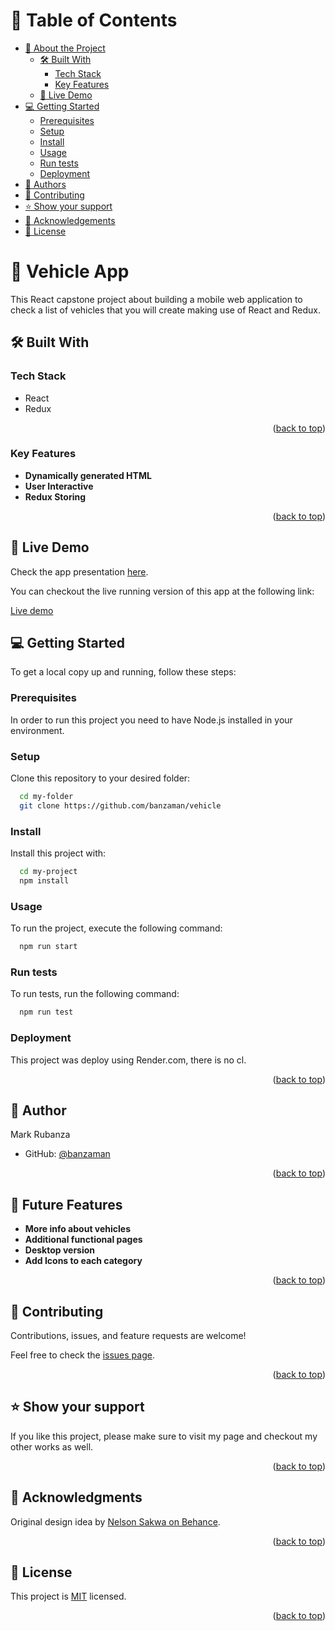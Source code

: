 <a name="readme-top"></a>

# 📗 Table of Contents

- [📖 About the Project](#about-project)
  - [🛠 Built With](#built-with)
    - [Tech Stack](#tech-stack)
    - [Key Features](#key-features)
  - [🚀 Live Demo](#live-demo)
- [💻 Getting Started](#getting-started)
  - [Prerequisites](#prerequisites)
  - [Setup](#setup)
  - [Install](#install)
  - [Usage](#usage)
  - [Run tests](#run-tests)
  - [Deployment](#deployment)
- [👤 Authors](#author)
- [🤝 Contributing](#contributing)
- [⭐️ Show your support](#support)
- [🙏 Acknowledgements](#acknowledgements)
- [📝 License](#license)

<!-- PROJECT DESCRIPTION -->

# 📖 Vehicle App <a name="about-project"></a>

This React capstone project about building a mobile web application to check a list of vehicles that you will create making use of React and Redux.
## 🛠 Built With <a name="built-with"></a>

### Tech Stack <a name="tech-stack"></a>

<ul>
  <li>React</li>
  <li>Redux</li>
</ul>

<p align="right">(<a href="#readme-top">back to top</a>)</p>

### Key Features <a name="key-features"></a>

- **Dynamically generated HTML**
- **User Interactive**
- **Redux Storing**

<p align="right">(<a href="#readme-top">back to top</a>)</p>

<!-- LIVE DEMO -->

## 🚀 Live Demo <a name="live-demo"></a>

Check the app presentation [here](https://www.loom.com/share/fac90e263eb34d9bba3c0df18ebb5491).

You can checkout the live running version of this app at the following link:

[Live demo](https://vehicles-app.onrender.com/)

<!-- GETTING STARTED -->

## 💻 Getting Started <a name="getting-started"></a>

To get a local copy up and running, follow these steps:

### Prerequisites

In order to run this project you need to have Node.js installed in your environment.

### Setup

Clone this repository to your desired folder:

```sh
  cd my-folder
  git clone https://github.com/banzaman/vehicle
```

### Install

Install this project with:

```sh
  cd my-project
  npm install
```

### Usage

To run the project, execute the following command:

```sh
  npm run start
```

### Run tests

To run tests, run the following command:

```sh
  npm run test
```

### Deployment

This project was deploy using Render.com, there is no cl.

<p align="right">(<a href="#readme-top">back to top</a>)</p>

<!-- AUTHOR -->

## 👤 Author <a name="author"></a>

Mark Rubanza

- GitHub: [@banzaman](https://github.com/banzaman)

<p align="right">(<a href="#readme-top">back to top</a>)</p>

<!-- FUTURE FEATURES -->

## 🔭 Future Features <a name="future-features"></a>

- **More info about vehicles**
- **Additional functional pages**
- **Desktop version**
- **Add Icons to each category**

<p align="right">(<a href="#readme-top">back to top</a>)</p>

<!-- CONTRIBUTING -->

## 🤝 Contributing <a name="contributing"></a>

Contributions, issues, and feature requests are welcome!

Feel free to check the [issues page](https://github.com/banzaman/vehicle/issues).

<p align="right">(<a href="#readme-top">back to top</a>)</p>

<!-- SUPPORT -->

## ⭐️ Show your support <a name="support"></a>

If you like this project, please make sure to visit my page and checkout my other works as well.

<p align="right">(<a href="#readme-top">back to top</a>)</p>

<!-- ACKNOWLEDGEMENTS -->

## 🙏 Acknowledgments <a name="acknowledgements"></a>

Original design idea by [Nelson Sakwa on Behance](https://www.behance.net/gallery/31579789/Ballhead-App-%28Free-PSDs%29).

<p align="right">(<a href="#readme-top">back to top</a>)<tra/p>

<!-- LICENSE -->

## 📝 License <a name="license"></a>

This project is [MIT](./MIT.md) licensed.

<p align="right">(<a href="#readme-top">back to top</a>)</p>
